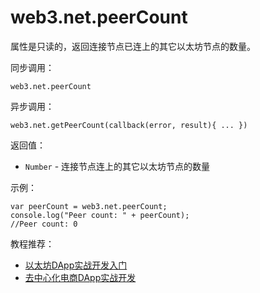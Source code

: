 # web3.net.peerCount

属性是只读的，返回连接节点已连上的其它以太坊节点的数量。

同步调用：
```
web3.net.peerCount
```

异步调用：
```
web3.net.getPeerCount(callback(error, result){ ... })
```

返回值：

- `Number` - 连接节点连上的其它以太坊节点的数量

示例：

```
var peerCount = web3.net.peerCount;
console.log("Peer count: " + peerCount); 
//Peer count: 0
```

教程推荐：

- [以太坊DApp实战开发入门](http://xc.hubwiz.com/course/5a952991adb3847553d205d1?affid=github7878)
- [去中心化电商DApp实战开发](http://xc.hubwiz.com/course/5abbb7acc02e6b6a59171dd6?affid=github7878)
